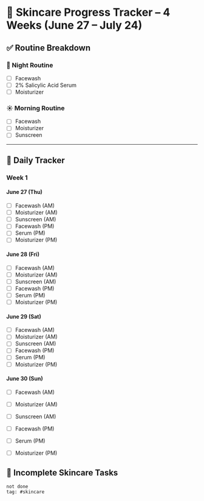 # 🧴 Skincare Progress Tracker – 4 Weeks (June 27 – July 24)

## ✅ Routine Breakdown

### 🌙 Night Routine
- [ ] Facewash
- [ ] 2% Salicylic Acid Serum
- [ ] Moisturizer

### ☀️ Morning Routine
- [ ] Facewash
- [ ] Moisturizer
- [ ] Sunscreen

---

## 📅 Daily Tracker

### Week 1

#### June 27 (Thu)
- [ ] Facewash (AM)
- [ ] Moisturizer (AM)
- [ ] Sunscreen (AM)
- [ ] Facewash (PM)
- [ ] Serum (PM)
- [ ] Moisturizer (PM)

#### June 28 (Fri)
- [ ] Facewash (AM)
- [ ] Moisturizer (AM)
- [ ] Sunscreen (AM)
- [ ] Facewash (PM)
- [ ] Serum (PM)
- [ ] Moisturizer (PM)

#### June 29 (Sat)
- [ ] Facewash (AM)
- [ ] Moisturizer (AM)
- [ ] Sunscreen (AM)
- [ ] Facewash (PM)
- [ ] Serum (PM)
- [ ] Moisturizer (PM)

#### June 30 (Sun)
- [ ] Facewash (AM)
- [ ] Moisturizer (AM)
- [ ] Sunscreen (AM)
- [ ] Facewash (PM)
- [ ] Serum (PM)
- [ ] Moisturizer (PM)


## 🔎 Incomplete Skincare Tasks
```tasks
not done
tag: #skincare
```
